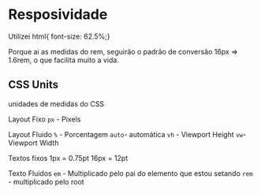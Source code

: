 # Resposividade


Utilizei 
html{
    font-size: 62.5%;}
    
Porque ai as medidas do rem, seguirão o padrão de conversão  16px => 1.6rem, o que facilita muito a vida.




## CSS Units

unidades de medidas do CSS

Layout Fixo
`px` - Pixels


Layout Fluido
`%` - Porcentagem
`auto`- automática
`vh` - Viewport Height
`vw`- Viewport Width 

Textos fixos
1px = 0.75pt
16px = 12pt

Texto Fluidos
`em` - Multiplicado pelo pai do elemento que estou setando
`rem` - multiplicado pelo root


